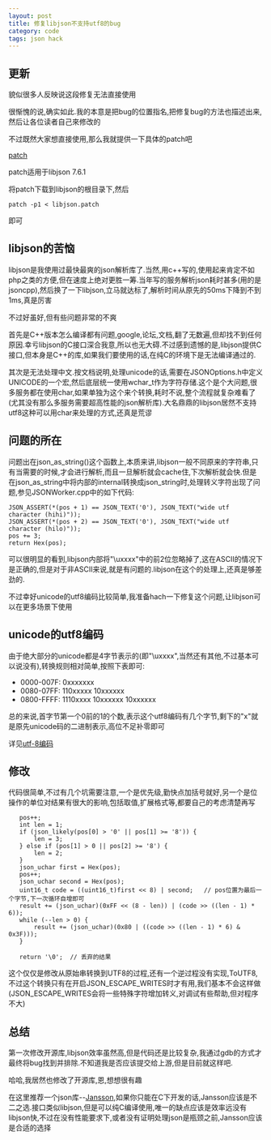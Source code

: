 ```yaml
---
layout: post
title: 修复libjson不支持utf8的bug
category: code
tags: json hack
---
```


## 更新

貌似很多人反映说这段修复无法直接使用

很惭愧的说,确实如此.我的本意是把bug的位置指名,把修复bug的方法也描述出来,然后让各位读者自己來修改的

不过既然大家想直接使用,那么我就提供一下具体的patch吧

[patch][patch]

patch适用于libjson 7.6.1

将patch下载到libjson的根目录下,然后

    patch -p1 < libjson.patch

即可

## libjson的苦恼

libjson是我使用过最快最爽的json解析库了.当然,用c++写的,使用起来肯定不如php之类的方便,但在速度上绝对更胜一筹.当年写的服务解析json耗时甚多(用的是jsoncpp),然后换了一下libjson,立马就达标了,解析时间从原先的50ms下降到不到1ms,真是厉害

不过好虽好,但有些问题非常的不爽

首先是C++版本怎么编译都有问题,google,论坛,文档,翻了无数遍,但却找不到任何原因.幸亏libjson的C接口深合我意,所以也无大碍.不过感到遗憾的是,libjson提供C接口,但本身是C++的库,如果我们要使用的话,在纯C的环境下是无法编译通过的.

其次是无法处理中文.按文档说明,处理unicode的话,需要在JSONOptions.h中定义UNICODE的一个宏,然后底层统一使用wchar_t作为字符存储.这个是个大问题,很多服务都在使用char,如果单独为这个来个转换,耗时不说,整个流程就复杂难看了(尤其没有那么多服务需要超高性能的json解析库).大名鼎鼎的libjson居然不支持utf8这种可以用char来处理的方式,还真是荒谬

## 问题的所在

问题出在json_as_string()这个函数上,本质来讲,libjson一般不同原来的字符串,只有当需要的时候,才会进行解析,而且一旦解析就会cache住,下次解析就会快.但是在json_as_string中将内部的internal转换成json_string时,处理转义字符出现了问题,参见JSONWorker.cpp中的如下代码:

    JSON_ASSERT(*(pos + 1) == JSON_TEXT('0'), JSON_TEXT("wide utf character (hihi)"));
    JSON_ASSERT(*(pos + 2) == JSON_TEXT('0'), JSON_TEXT("wide utf character (hilo)"));
    pos += 3;
    return Hex(pos);

可以很明显的看到,libjson内部将"\uxxxx"中的前2位忽略掉了,这在ASCII的情况下是正确的,但是对于非ASCII来说,就是有问题的.libjson在这个的处理上,还真是够差劲的.

不过幸好unicode的utf8编码比较简单,我准备hach一下修复这个问题,让libjson可以在更多场景下使用

## unicode的utf8编码

由于绝大部分的unicode都是4字节表示的(即"\uxxxx",当然还有其他,不过基本可以说没有),转换规则相对简单,按照下表即可:

* 0000-007F: 0xxxxxxx
* 0080-07FF: 110xxxxx 10xxxxxx
* 0800-FFFF: 1110xxxx 10xxxxxx 10xxxxxx

总的来说,首字节第一个0前的1的个数,表示这个utf8编码有几个字节,剩下的"x"就是原先unicode码的二进制表示,高位不足补零即可

详见[utf-8编码][utf8]

## 修改

代码很简单,不过有几个坑需要注意,一个是优先级,勤快点加括号就好,另一个是位操作的单位对结果有很大的影响,包括取值,扩展格式等,都要自己的考虑清楚再写

       pos++;
       int len = 1;
       if (json_likely(pos[0] > '0' || pos[1] >= '8')) {
           len = 3;
       } else if (pos[1] > 0 || pos[2] >= '8') {
           len = 2;
       }   
       json_uchar first = Hex(pos);
       pos++;
       json_uchar second = Hex(pos);
       uint16_t code = ((uint16_t)first << 8) | second;   // pos位置为最后一个字节,下一次循环自增即可
       result += (json_uchar)(0xFF << (8 - len)) | (code >> ((len - 1) * 6)); 
       while (--len > 0) {
           result += (json_uchar)(0x80 | ((code >> ((len - 1) * 6) & 0x3F)));
       }   

       return '\0';  // 丢弃的结果

这个仅仅是修改从原始串转换到UTF8的过程,还有一个逆过程没有实现,ToUTF8,不过这个转换只有在开启JSON_ESCAPE_WRITES时才有用,我们基本不会这样做(JSON_ESCAPE_WRITES会将一些特殊字符增加转义,对调试有些帮助,但对程序不大)

## 总结

第一次修改开源库,libjson效率虽然高,但是代码还是比较复杂,我通过gdb的方式才最终将bug找到并排除.不知道我是否应该提交给上游,但是目前就这样吧.

哈哈,我居然也修改了开源库,恩,想想很有趣

在这里推荐一个json库--[Jansson][jansson],如果你只能在C下开发的话,Jansson应该是不二之选.接口类似libjson,但是可以纯C编译使用,唯一的缺点应该是效率远没有libjson快,不过在没有性能要求下,或者没有证明处理json是瓶颈之前,Jansson应该是合适的选择

[utf8]: http://zh.wikipedia.org/zh-cn/UTF-8 "utf-8编码"
[jansson]: http://www.digip.org/jansson/ "Jansson"
[patch]: https://gist.github.com/LelouchHe/8951627 "patch"
